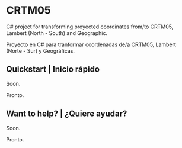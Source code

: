 # CRTM05

C# project for transforming proyected coordinates from/to CRTM05, Lambert (North - South) and Geographic.

Proyecto en C# para tranformar coordenadas de/a CRTM05, Lambert (Norte - Sur) y Geográficas.

## Quickstart | Inicio rápido

Soon.

Pronto.

## Want to help? | ¿Quiere ayudar?

Soon.

Pronto.